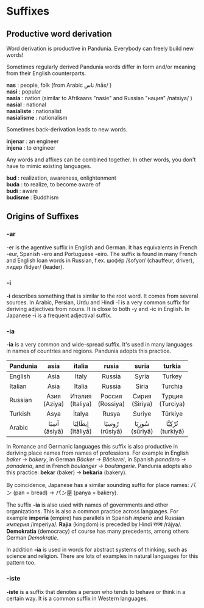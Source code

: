 # Suffixes

## Productive word derivation

Word derivation is productive in Pandunia. Everybody can freely build new words!

Sometimes regularly derived Pandunia words differ in form and/or meaning from their English counterparts.

**nas** : people, folk (from Arabic ناس /nās/ )  
**nasi** : popular  
**nasia** : nation (similar to Afrikaans "nasie" and Russian "нация" /natsiya/ )  
**nasial** : national  
**nasialiste** : nationalist  
**nasialisme** : nationalism  

Sometimes back-derivation leads to new words.

**injenar** : an engineer  
**injena** : to engineer  

Any words and affixes can be combined together. In other words, you don't have to mimic existing languages.

**bud** : realization, awareness, enlightenment  
**buda** : to realize, to become aware of  
**budi** : aware  
**budisme** : Buddhism  

## Origins of Suffixes

### -ar

-er is the agentive suffix in English and German. It has equivalents in French -eur, Spanish -ero and Portuguese -eiro. The suffix is found in many French and English loan words in Russian, f.ex. шофёр /šofyor/ (chauffeur, driver), лидер /lidyer/ (leader).

### -i

**-i** describes something that is similar to the root word. It comes from several sources. In Arabic, Persian, Urdu and Hindi -ī is a very common suffix for deriving adjectives from nouns. It is close to both -y and -ic in English. In Japanese -i is a frequent adjectival suffix.

### -ia

**-ia** is a very common and wide-spread suffix. It's used in many languages in names of countries and regions. Pandunia adopts this practice.

| Pandunia | asia            | italia              | rusia               | suria             | turkia              |
|:---------|:---------------:|:-------------------:|:-------------------:|:-----------------:|:-------------------:|
| English  | Asia            | Italy               | Russia              | Syria             | Turkey              |
| Italian  | Asia            | Italia              | Russia              | Siria             | Turchia             |
| Russian  | Азия<br>(Aziya) | Италия<br>(Italiya) | Россия<br>(Rossiya) | Сирия<br>(Siriya) | Турция<br>(Turciya) |
| Turkish  | Asya            | İtalya              | Rusya               | Suriye            | Türkiye             |
| Arabic   | آسِيَا <br>(āsiyā) | إِيطَالِيَا <br>(ītāliyā) | رُوسِيَا <br>(rūsiyā)  | سُورِيَا <br>(sūriyā) | تُرْكِيَّا <br>(turkiyā)  |

In Romance and Germanic languages this suffix is also productive in deriving place names from names of professions. For example in English _baker → bakery_, in German _Bäcker → Bäckerei_, in Spanish _panadero → panadería_, and in French _boulanger → boulangerie_. Pandunia adopts also this practice: **bekar** (baker) → **bekaria** (bakery).

By coincidence, Japanese has a similar sounding suffix for place names:
パン (pan = bread) → パン屋 (panya = bakery).

The suffix **-ia** is also used with names of governments and other organizations. This is also a common practice across languages. For example **imperia** (empire) has parallels in Spanish _imperio_ and Russian _империя_ /imperiya/. **Rajia** (kingdom) is preceded by Hindi राज्य /rājya/. **Demokratia** (democracy) of course has many precedents, among others German _Demokratie_.

In addition **-ia** is used in words for abstract systems of thinking, such as science and religion. There are lots of examples in natural languages for this pattern too.

<!--

| Pandunia | filsofia    | kimia     | biolojia | relijia  |
| English  | philosophy  | chemistry | biology  | religion |
| French   | philosophie | chimie    | biologie | religion |
| German   | Philosophie | Chemie    | Biologie | Religion |

-an

-an is the suffix for active participle. It descends from Latinate suffix of active participle. In French the present active participle ends in -ant, which is pronounced without the final -t, which is silent. In Spanish and Portuguese the corresponding suffix is -ando.

The same suffix is present in a lot of English words borrowed from French and Latin, both nouns (f.ex. commandant, contestant, immigrant, participant) and adjectives (f.ex. repugnant, triumphant). It is also present in loan words in German (e.g. Musikant, Kommandant, Konkurrent), Russian (e.g. музыкант, комендант, конкурент) and many other languages of Europe.

The suffix is found also in Indonesian in loan words from Dutch and English, for example imigran, infiltran, kontestan (immigrant, infiltrator, contestant). Here we see the suffix in the simplified form -an, which is the form that was chosen for Pandunia.

-->

### -iste

**-iste** is a suffix that denotes a person who tends to behave or think in a certain way. It is a common suffix in Western languages.


